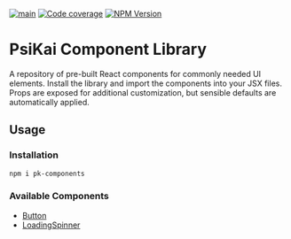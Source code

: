 [![main](https://github.com/psikai/pk-components/workflows/main-build-test.yml/badge.svg)](https://github.com/github/docs/actions/workflows/main-build-test.yml/badge.svg?branch=main)
[![Code coverage](https://codecov.io/gh/PsiKai/pk-components/graph/badge.svg?token=SR0H8M8FKV)](https://codecov.io/gh/PsiKai/pk-components)
[![NPM Version](https://img.shields.io/npm/v/npm.svg?style=flat)]()

# PsiKai Component Library

A repository of pre-built React components for commonly needed UI elements. Install the library and import the components into your JSX files. Props are exposed for additional customization, but sensible defaults are automatically applied.

## Usage

### Installation

```sh
npm i pk-components
```

### Available Components

- [Button](https://github.com/psikai/pk-components/blob/main/src/components/Button/README.md)
- [LoadingSpinner](https://github.com/psikai/pk-components/blob/main/src/components/LoadingSpinner/README.md)
